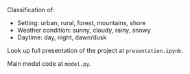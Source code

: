 Classification of:
- Setting: urban, rural, forest, mountains, shore
- Weather condition: sunny, cloudy, rainy, snowy 
- Daytime: day, night, dawn/dusk

Look up full presentation of the project at `presentation.ipynb`.

Main model code at `model.py`.
